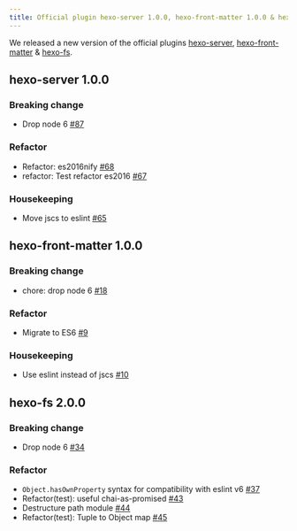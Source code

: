 ```yaml
---
title: Official plugin hexo-server 1.0.0, hexo-front-matter 1.0.0 & hexo-fs 2.0.0 released
---
```


We released a new version of the official plugins [hexo-server], [hexo-front-matter] & [hexo-fs].

## hexo-server 1.0.0

### Breaking change

- Drop node 6 [#87]

### Refactor

- Refactor: es2016nify [#68]
- refactor: Test refactor es2016 [#67]

### Housekeeping

- Move jscs to eslint [#65]

## hexo-front-matter 1.0.0

### Breaking change

- chore: drop node 6 [#18]

### Refactor

- Migrate to ES6 [#9]

### Housekeeping

- Use eslint instead of jscs [#10]

## hexo-fs 2.0.0

### Breaking change

- Drop node 6 [#34]

### Refactor

- `Object.hasOwnProperty` syntax for compatibility with eslint v6 [#37]
- Refactor(test): useful chai-as-promised [#43]
- Destructure path module [#44]
- Refactor(test): Tuple to Object map [#45]

[hexo-server]: https://github.com/hexojs/hexo-server
[hexo-front-matter]: https://github.com/hexojs/hexo-front-matter
[hexo-fs]: https://github.com/hexojs/hexo-fs

[#87]: https://github.com/hexojs/hexo-server/pull/87
[#68]: https://github.com/hexojs/hexo-server/pull/68
[#67]: https://github.com/hexojs/hexo-server/pull/67
[#65]: https://github.com/hexojs/hexo-server/pull/65

[#18]: https://github.com/hexojs/hexo-front-matter/pull/18
[#9]: https://github.com/hexojs/hexo-front-matter/pull/9
[#10]: https://github.com/hexojs/hexo-front-matter/pull/10

[#34]: https://github.com/hexojs/hexo-fs/pull/34
[#37]: https://github.com/hexojs/hexo-fs/pull/37
[#43]: https://github.com/hexojs/hexo-fs/pull/43
[#44]: https://github.com/hexojs/hexo-fs/pull/44
[#45]: https://github.com/hexojs/hexo-fs/pull/45
